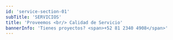 ```yaml
---
id: 'service-section-01'
subTitle: 'SERVICIOS'
title: 'Proveemos <br/> Calidad de Servicio'
bannerInfo: 'Tienes proyectos? <span>+52 81 2340 4908</span>'
---
```

